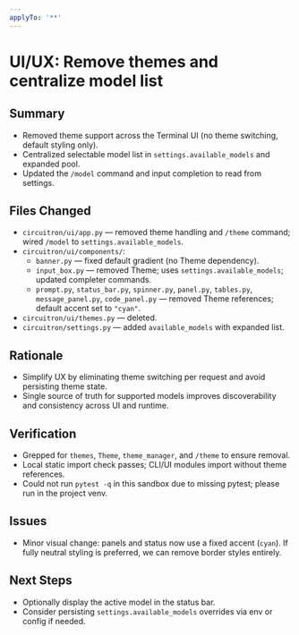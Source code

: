 ```yaml
---
applyTo: '**'
---
```


# UI/UX: Remove themes and centralize model list

## Summary
- Removed theme support across the Terminal UI (no theme switching, default styling only).
- Centralized selectable model list in `settings.available_models` and expanded pool.
- Updated the `/model` command and input completion to read from settings.

## Files Changed
- `circuitron/ui/app.py` — removed theme handling and `/theme` command; wired `/model` to `settings.available_models`.
- `circuitron/ui/components/`:
  - `banner.py` — fixed default gradient (no Theme dependency).
  - `input_box.py` — removed Theme; uses `settings.available_models`; updated completer commands.
  - `prompt.py`, `status_bar.py`, `spinner.py`, `panel.py`, `tables.py`, `message_panel.py`, `code_panel.py` — removed Theme references; default accent set to `"cyan"`.
- `circuitron/ui/themes.py` — deleted.
- `circuitron/settings.py` — added `available_models` with expanded list.

## Rationale
- Simplify UX by eliminating theme switching per request and avoid persisting theme state.
- Single source of truth for supported models improves discoverability and consistency across UI and runtime.

## Verification
- Grepped for `themes`, `Theme`, `theme_manager`, and `/theme` to ensure removal.
- Local static import check passes; CLI/UI modules import without theme references.
- Could not run `pytest -q` in this sandbox due to missing pytest; please run in the project venv.

## Issues
- Minor visual change: panels and status now use a fixed accent (`cyan`). If fully neutral styling is preferred, we can remove border styles entirely.

## Next Steps
- Optionally display the active model in the status bar.
- Consider persisting `settings.available_models` overrides via env or config if needed.

